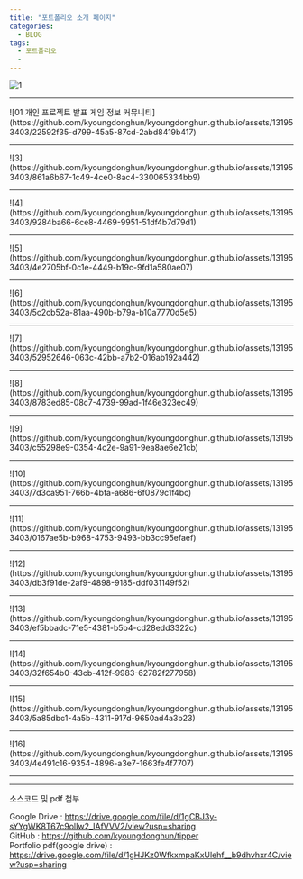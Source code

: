 ```yaml
---
title: "포트폴리오 소개 페이지"
categories:
  - BLOG
tags:
  - 포트폴리오
  - 
---
```


![1](https://github.com/kyoungdonghun/kyoungdonghun.github.io/assets/131953403/8fc89239-4168-42c7-b8dc-c612f769263c)
<hr>
![01 개인 프로젝트 발표 게임 정보 커뮤니티](https://github.com/kyoungdonghun/kyoungdonghun.github.io/assets/131953403/22592f35-d799-45a5-87cd-2abd8419b417)
<hr>
![3](https://github.com/kyoungdonghun/kyoungdonghun.github.io/assets/131953403/861a6b67-1c49-4ce0-8ac4-330065334bb9)
<hr>
![4](https://github.com/kyoungdonghun/kyoungdonghun.github.io/assets/131953403/9284ba66-6ce8-4469-9951-51df4b7d79d1)
<hr>
![5](https://github.com/kyoungdonghun/kyoungdonghun.github.io/assets/131953403/4e2705bf-0c1e-4449-b19c-9fd1a580ae07)
<hr>
![6](https://github.com/kyoungdonghun/kyoungdonghun.github.io/assets/131953403/5c2cb52a-81aa-490b-b79a-b10a7770d5e5)
<hr>
![7](https://github.com/kyoungdonghun/kyoungdonghun.github.io/assets/131953403/52952646-063c-42bb-a7b2-016ab192a442)
<hr>
![8](https://github.com/kyoungdonghun/kyoungdonghun.github.io/assets/131953403/8783ed85-08c7-4739-99ad-1f46e323ec49)
<hr>
![9](https://github.com/kyoungdonghun/kyoungdonghun.github.io/assets/131953403/c55298e9-0354-4c2e-9a91-9ea8ae6e21cb)
<hr>
![10](https://github.com/kyoungdonghun/kyoungdonghun.github.io/assets/131953403/7d3ca951-766b-4bfa-a686-6f0879c1f4bc)
<hr>
![11](https://github.com/kyoungdonghun/kyoungdonghun.github.io/assets/131953403/0167ae5b-b968-4753-9493-bb3cc95efaef)
<hr>
![12](https://github.com/kyoungdonghun/kyoungdonghun.github.io/assets/131953403/db3f91de-2af9-4898-9185-ddf031149f52)
<hr>
![13](https://github.com/kyoungdonghun/kyoungdonghun.github.io/assets/131953403/ef5bbadc-71e5-4381-b5b4-cd28edd3322c)
<hr>
![14](https://github.com/kyoungdonghun/kyoungdonghun.github.io/assets/131953403/32f654b0-43cb-412f-9983-62782f277958)
<hr>
![15](https://github.com/kyoungdonghun/kyoungdonghun.github.io/assets/131953403/5a85dbc1-4a5b-4311-917d-9650ad4a3b23)
<hr>
![16](https://github.com/kyoungdonghun/kyoungdonghun.github.io/assets/131953403/4e491c16-9354-4896-a3e7-1663fe4f7707)
<hr>


----

소스코드 및 pdf 첨부

Google Drive : <https://drive.google.com/file/d/1gCBJ3y-sYYgWK8T67c9olIw2_IAfVVV2/view?usp=sharing> <br>
GitHub : <https://github.com/kyoungdonghun/tipper> <br>
Portfolio pdf(google drive) :  <https://drive.google.com/file/d/1gHJKz0WfkxmpaKxUlehf__b9dhvhxr4C/view?usp=sharing> <br>